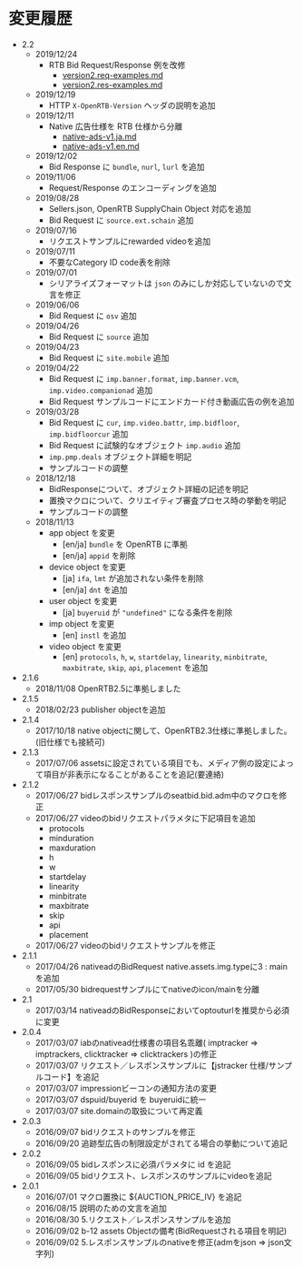 # 変更履歴

* 2.2
    * 2019/12/24
        * RTB Bid Request/Response 例を改修
            * [version2.req-examples.md](version2.req-examples.md)
            * [version2.res-examples.md](version2.res-examples.md)
    * 2019/12/19
        * HTTP `X-OpenRTB-Version` ヘッダの説明を追加
    * 2019/12/11
        * Native 広告仕様を RTB 仕様から分離
            * [native-ads-v1.ja.md](native-ads-v1.ja.md)
            * [native-ads-v1.en.md](native-ads-v1.en.md)
    * 2019/12/02
        * Bid Response に `bundle`, `nurl`, `lurl` を追加
    * 2019/11/06
        * Request/Response のエンコーディングを追加
    * 2019/08/28
        * Sellers.json, OpenRTB SupplyChain Object 対応を追加
        * Bid Request に `source.ext.schain` 追加
    * 2019/07/16
        * リクエストサンプルにrewarded videoを追加
    * 2019/07/11
        * 不要なCategory ID code表を削除
    * 2019/07/01
        * シリアライズフォーマットは `json` のみにしか対応していないので文言を修正
    * 2019/06/06
        * Bid Request に `osv` 追加
    * 2019/04/26
        * Bid Request に `source` 追加
    * 2019/04/23
        * Bid Request に `site.mobile` 追加
    * 2019/04/22
        * Bid Request に `imp.banner.format`, `imp.banner.vcm`, `imp.video.companionad` 追加
        * Bid Request サンプルコードにエンドカード付き動画広告の例を追加
    * 2019/03/28
        * Bid Request に `cur`, `imp.video.battr`, `imp.bidfloor`, `imp.bidfloorcur` 追加
        * Bid Request に試験的なオブジェクト `imp.audio` 追加
        * `imp.pmp.deals` オブジェクト詳細を明記
        * サンプルコードの調整
    * 2018/12/18
        * BidResponseについて、オブジェクト詳細の記述を明記
        * 置換マクロについて、クリエイティブ審査プロセス時の挙動を明記
        * サンプルコードの調整
    * 2018/11/13
        * app object を変更
            * [en/ja] `bundle` を OpenRTB に準拠
            * [en/ja] `appid` を削除
        * device object を変更
            * [ja] `ifa`, `lmt` が追加されない条件を削除
            * [en/ja] `dnt` を追加
        * user object を変更
            * [ja] `buyeruid` が `"undefined"` になる条件を削除
        * imp object を変更
            * [en] `instl` を追加
        * video object を変更
            * [en] `protocols`, `h`, `w`, `startdelay`, `linearity`, `minbitrate`, `maxbitrate`, `skip`, `api`, `placement` を追加
* 2.1.6
    * 2018/11/08 OpenRTB2.5に準拠しました
* 2.1.5
    * 2018/02/23 publisher objectを追加
* 2.1.4
    * 2017/10/18 native objectに関して、OpenRTB2.3仕様に準拠しました。(旧仕様でも接続可)
* 2.1.3
    * 2017/07/06 assetsに設定されている項目でも、メディア側の設定によって項目が非表示になることがあることを追記(要連絡)
* 2.1.2
    * 2017/06/27 bidレスポンスサンプルのseatbid.bid.adm中のマクロを修正
    * 2017/06/27 videoのbidリクエストパラメタに下記項目を追加
        * protocols
        * minduration
        * maxduration
        * h
        * w
        * startdelay
        * linearity
        * minbitrate
        * maxbitrate
        * skip
        * api
        * placement
    * 2017/06/27 videoのbidリクエストサンプルを修正
* 2.1.1
    * 2017/04/26 nativeadのBidRequest native.assets.img.typeに3 : mainを追加
    * 2017/05/30 bidrequestサンプルにてnativeのicon/mainを分離
* 2.1
    * 2017/03/14 nativeadのBidResponseにおいてoptouturlを推奨から必須に変更
* 2.0.4
    * 2017/03/07 iabのnativead仕様書の項目名乖離( imptracker => imptrackers, clicktracker => clicktrackers )の修正
    * 2017/03/07 リクエスト／レスポンスサンプルに【jstracker 仕様/サンプルコード】を追記
    * 2017/03/07 impressionビーコンの通知方法の変更
    * 2017/03/07 dspuid/buyerid を buyeruidに統一
    * 2017/03/07 site.domainの取扱について再定義
* 2.0.3
    * 2016/09/07 bidリクエストのサンプルを修正
    * 2016/09/20 追跡型広告の制限設定がされてる場合の挙動について追記
* 2.0.2
    * 2016/09/05 bidレスポンスに必須パラメタに id を追記
    * 2016/09/05 bidリクエスト、レスポンスのサンプルにvideoを追記
* 2.0.1
    * 2016/07/01 マクロ置換に ${AUCTION_PRICE_IV} を追記
    * 2016/08/15 説明のための文言を追加
    * 2016/08/30 5.リクエスト／レスポンスサンプルを追加
    * 2016/09/02 b-12 assets Objectの備考(BidRequestされる項目を明記)
    * 2016/09/02 5.レスポンスサンプルのnativeを修正(admをjson => json文字列)
